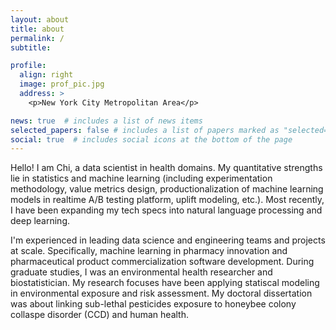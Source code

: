 ```yaml
---
layout: about
title: about
permalink: /
subtitle: 

profile:
  align: right
  image: prof_pic.jpg
  address: >
    <p>New York City Metropolitan Area</p>

news: true  # includes a list of news items
selected_papers: false # includes a list of papers marked as "selected={true}"
social: true  # includes social icons at the bottom of the page
---
```


Hello! I am Chi, a data scientist in health domains. My quantitative strengths lie in statistics and machine learning (including experimentation methodology, value metrics design, productionalization of machine learning models in realtime A/B testing platform, uplift modeling, etc.). Most recently, I have been expanding my tech specs into natural language processing and deep learning. 


I'm experienced in leading data science and engineering teams and projects at scale. Specifically, machine learning in pharmacy innovation and pharmaceutical product commercialization software development. During graduate studies, I was an environmental health researcher and biostatistician. My research focuses have been applying statiscal modeling in environmental exposure and risk assessment. My doctoral dissertation was about linking sub-lethal pesticides exposure to honeybee colony collaspe disorder (CCD) and human health.  
